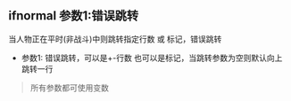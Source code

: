 ## ifnormal 参数1:错误跳转
当人物正在平时(非战斗)中则跳转指定行数 或 标记，错误跳转

- 参数1: 错误跳转，可以是+-行数 也可以是标记，当跳转参数为空则默认向上跳转一行

> 所有参数都可使用变数

```


```